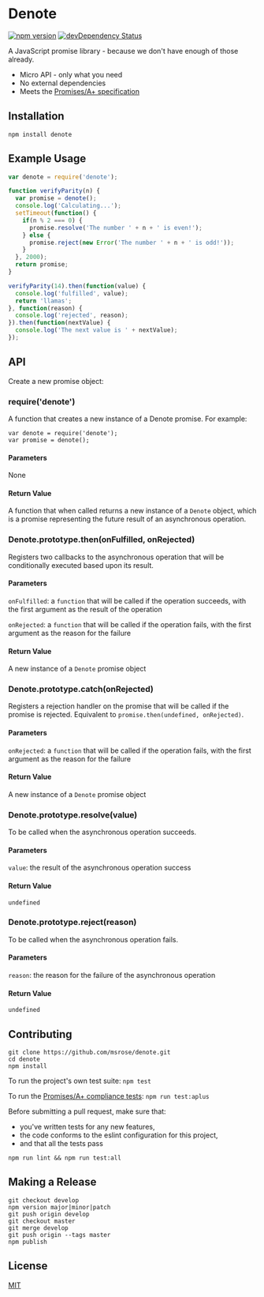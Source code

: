 # Denote

[![npm version](https://badge.fury.io/js/denote.svg)](https://badge.fury.io/js/denote)
[![devDependency Status](https://david-dm.org/msrose/denote/dev-status.svg)](https://david-dm.org/msrose/denote#info=devDependencies)

A JavaScript promise library - because we don't have enough of those already.

- Micro API - only what you need
- No external dependencies
- Meets the [Promises/A+ specification](https://promisesaplus.com/)

## Installation

```
npm install denote
```

## Example Usage

```js
var denote = require('denote');

function verifyParity(n) {
  var promise = denote();
  console.log('Calculating...');
  setTimeout(function() {
    if(n % 2 === 0) {
      promise.resolve('The number ' + n + ' is even!');
    } else {
      promise.reject(new Error('The number ' + n + ' is odd!'));
    }
  }, 2000);
  return promise;
}

verifyParity(14).then(function(value) {
  console.log('fulfilled', value);
  return 'llamas';
}, function(reason) {
  console.log('rejected', reason);
}).then(function(nextValue) {
  console.log('The next value is ' + nextValue);
});
```

## API

Create a new promise object:

### require('denote')

A function that creates a new instance of a Denote promise.
For example:

```
var denote = require('denote');
var promise = denote();
```

#### Parameters

None

#### Return Value

A function that when called returns a new instance of a `Denote` object,
which is a promise representing the future result of an asynchronous operation.

### Denote.prototype.then(onFulfilled, onRejected)

Registers two callbacks to the asynchronous operation that will be conditionally
executed based upon its result.

#### Parameters

`onFulfilled`: a `function` that will be called if the operation succeeds,
with the first argument as the result of the operation

`onRejected`: a `function` that will be called if the operation fails,
with the first argument as the reason for the failure

#### Return Value

A new instance of a `Denote` promise object

### Denote.prototype.catch(onRejected)

Registers a rejection handler on the promise that will be called if the
promise is rejected. Equivalent to `promise.then(undefined, onRejected)`.

#### Parameters

`onRejected`: a `function` that will be called if the operation fails,
with the first argument as the reason for the failure

#### Return Value

A new instance of a `Denote` promise object

### Denote.prototype.resolve(value)

To be called when the asynchronous operation succeeds.

#### Parameters

`value`: the result of the asynchronous operation success

#### Return Value

`undefined`

### Denote.prototype.reject(reason)

To be called when the asynchronous operation fails.

#### Parameters

`reason`: the reason for the failure of the asynchronous operation

#### Return Value

`undefined`

## Contributing

```
git clone https://github.com/msrose/denote.git
cd denote
npm install
```

To run the project's own test suite: `npm test`

To run the [Promises/A+ compliance tests](https://github.com/promises-aplus/promises-tests): `npm run test:aplus`

Before submitting a pull request, make sure that:
- you've written tests for any new features,
- the code conforms to the eslint configuration for this project,
- and that all the tests pass

```
npm run lint && npm run test:all
```

## Making a Release

```
git checkout develop
npm version major|minor|patch
git push origin develop
git checkout master
git merge develop
git push origin --tags master
npm publish
```

## License

[MIT](https://github.com/msrose/denote/blob/master/LICENSE)
